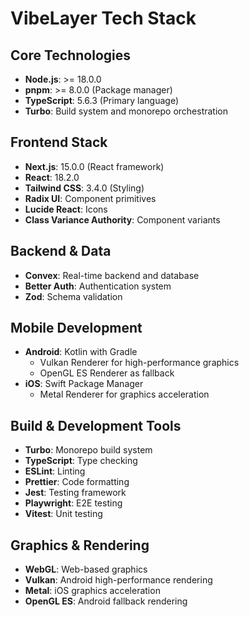 # VibeLayer Tech Stack

## Core Technologies
- **Node.js**: >= 18.0.0
- **pnpm**: >= 8.0.0 (Package manager)
- **TypeScript**: 5.6.3 (Primary language)
- **Turbo**: Build system and monorepo orchestration

## Frontend Stack
- **Next.js**: 15.0.0 (React framework)
- **React**: 18.2.0
- **Tailwind CSS**: 3.4.0 (Styling)
- **Radix UI**: Component primitives
- **Lucide React**: Icons
- **Class Variance Authority**: Component variants

## Backend & Data
- **Convex**: Real-time backend and database
- **Better Auth**: Authentication system
- **Zod**: Schema validation

## Mobile Development
- **Android**: Kotlin with Gradle
  - Vulkan Renderer for high-performance graphics
  - OpenGL ES Renderer as fallback
- **iOS**: Swift Package Manager
  - Metal Renderer for graphics acceleration

## Build & Development Tools
- **Turbo**: Monorepo build system
- **TypeScript**: Type checking
- **ESLint**: Linting
- **Prettier**: Code formatting
- **Jest**: Testing framework
- **Playwright**: E2E testing
- **Vitest**: Unit testing

## Graphics & Rendering
- **WebGL**: Web-based graphics
- **Vulkan**: Android high-performance rendering
- **Metal**: iOS graphics acceleration
- **OpenGL ES**: Android fallback rendering
